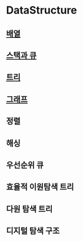 # DataStructure

## [배열](https://github.com/ChangXXX/DataStructure/tree/main/%EB%B0%B0%EC%97%B4)

## [스택과 큐](https://github.com/ChangXXX/DataStructure/tree/main/%EC%8A%A4%ED%83%9D%EA%B3%BC%ED%81%90)

## [트리](https://github.com/ChangXXX/DataStructure/tree/main/트리)

## [그래프](https://github.com/ChangXXX/DataStructure/tree/main/그래프)

## 정렬

## 해싱

## 우선순위 큐

## 효율적 이원탐색 트리

## 다원 탐색 트리

## 디지털 탐색 구조

